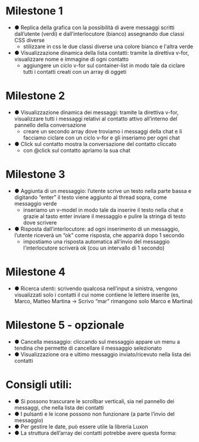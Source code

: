  # Milestone 1
 - ● Replica della grafica con la possibilità di avere messaggi scritti dall’utente (verdi) e
    dall’interlocutore (bianco) assegnando due classi CSS diverse
     - stilizzare in css  le due classi diverse una colore bianco e l'altra verde
 - ● Visualizzazione dinamica della lista contatti: tramite la direttiva v-for, visualizzare
    nome e immagine di ogni contatto
     - aggiungere un ciclo v-for sul container-list in modo tale da ciclare tutti i contatti creati con un array di oggeti 
 # Milestone 2
 - ● Visualizzazione dinamica dei messaggi: tramite la direttiva v-for, visualizzare tutti i
    messaggi relativi al contatto attivo all’interno del pannello della conversazione
     - creare un secondo array dove troviamo i messaggi della chat e li facciamo ciclare con un ciclo v-for e gli inseriamo per ogni chat 
 - ● Click sul contatto mostra la conversazione del contatto cliccato
      - con @click sul contatto apriamo la sua chat 
 # Milestone 3
 - ● Aggiunta di un messaggio: l’utente scrive un testo nella parte bassa e digitando
    “enter” il testo viene aggiunto al thread sopra, come messaggio verde
     - inseriamo un v-model in modo tale da inserire il testo nella chat e grazie al tasto enter inviare il messaggio e pulire la stringa di testo dove scrivere 
 - ● Risposta dall’interlocutore: ad ogni inserimento di un messaggio, l’utente riceverà
    un “ok” come risposta, che apparirà dopo 1 secondo
    - impostiamo una risposta automatica all'invio del messaggio l'interlocutore scriverà ok (cou un intervallo di 1 secondo)
 # Milestone 4
 - ● Ricerca utenti: scrivendo qualcosa nell’input a sinistra, vengono visualizzati solo i
    contatti il cui nome contiene le lettere inserite (es, Marco, Matteo Martina -> Scrivo
    “mar” rimangono solo Marco e Martina)
 # Milestone 5 - opzionale
 - ● Cancella messaggio: cliccando sul messaggio appare un menu a tendina che
    permette di cancellare il messaggio selezionato
 - ● Visualizzazione ora e ultimo messaggio inviato/ricevuto nella lista dei contatti


  
 # Consigli utili:
 - ● Si possono trascurare le scrollbar verticali, sia nel pannello dei messaggi, che nella
    lista dei contatti
 - ● I pulsanti e le icone possono non funzionare (a parte l’invio del messaggio)
 - ● Per gestire le date, può essere utile la libreria Luxon
 - ● La struttura dell’array dei contatti potrebbe avere questa forma: